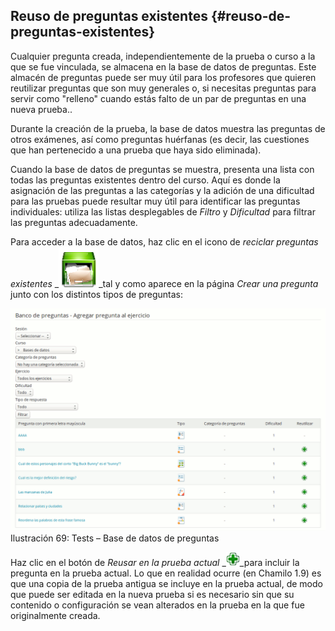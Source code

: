 ## Reuso de preguntas existentes {#reuso-de-preguntas-existentes}

Cualquier pregunta creada, independientemente de la prueba o curso a la que se fue vinculada, se almacena en la base de datos de preguntas. Este almacén de preguntas puede ser muy útil para los profesores que quieren reutilizar preguntas que son muy generales o, si necesitas preguntas para servir como &quot;relleno&quot; cuando estás falto de un par de preguntas en una nueva prueba..

Durante la creación de la prueba, la base de datos muestra las preguntas de otros exámenes, así como preguntas huérfanas (es decir, las cuestiones que han pertenecido a una prueba que haya sido eliminada).

Cuando la base de datos de preguntas se muestra, presenta una lista con todas las preguntas existentes dentro del curso. Aquí es donde la asignación de las preguntas a las categorías y la adición de una dificultad para las pruebas puede resultar muy útil para identificar las preguntas individuales: utiliza las listas desplegables de _Filtro_ y _Dificultad_ para filtrar las preguntas adecuadamente.

Para acceder a la base de datos, haz clic en el icono de _reciclar preguntas existentes_ _![](../assets/graficos30.png)_tal y como aparece en la página _Crear una pregunta_ junto con los distintos tipos de preguntas:

![](../assets/graficos31.png)Ilustración 69: Tests – Base de datos de preguntas

Haz clic en el botón de _Reusar en la prueba actual_ _![](../assets/graficos32.gif)_para incluir la pregunta en la prueba actual. Lo que en realidad ocurre (en Chamilo 1.9) es que una copia de la prueba antigua se incluye en la prueba actual, de modo que puede ser editada en la nueva prueba si es necesario sin que su contenido o configuración se vean alterados en la prueba en la que fue originalmente creada.